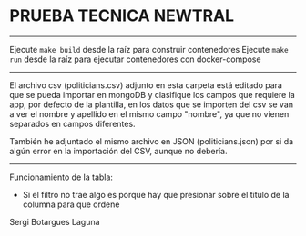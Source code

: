 # PRUEBA TECNICA NEWTRAL
---

Ejecute `make build` desde la raíz para construir contenedores
Ejecute `make run` desde la raíz para ejecutar contenedores con docker-compose

---

El archivo csv (politicians.csv) adjunto en esta carpeta está editado para que se pueda importar en mongoDB y clasifique los campos que requiere la app, por defecto de la plantilla, en los datos que se importen del csv se van a ver el nombre y apellido en el mismo campo "nombre", ya que no vienen separados en campos diferentes.

También he adjuntado el mismo archivo en JSON (politicians.json) por si da algún error en la importación del CSV, aunque no debería.

---

Funcionamiento de la tabla:
 - Si el filtro no trae algo es porque hay que presionar sobre el titulo de la columna para que ordene

Sergi Botargues Laguna
